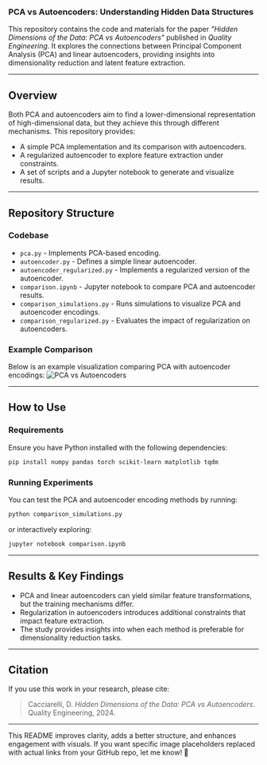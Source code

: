 ### **PCA vs Autoencoders: Understanding Hidden Data Structures**
This repository contains the code and materials for the paper *"Hidden Dimensions of the Data: PCA vs Autoencoders"* published in *Quality Engineering*. It explores the connections between Principal Component Analysis (PCA) and linear autoencoders, providing insights into dimensionality reduction and latent feature extraction.

---

## **Overview**
Both PCA and autoencoders aim to find a lower-dimensional representation of high-dimensional data, but they achieve this through different mechanisms. This repository provides:
- A simple PCA implementation and its comparison with autoencoders.
- A regularized autoencoder to explore feature extraction under constraints.
- A set of scripts and a Jupyter notebook to generate and visualize results.

---

## **Repository Structure**
### **Codebase**
- `pca.py` - Implements PCA-based encoding.
- `autoencoder.py` - Defines a simple linear autoencoder.
- `autoencoder_regularized.py` - Implements a regularized version of the autoencoder.
- `comparison.ipynb` - Jupyter notebook to compare PCA and autoencoder results.
- `comparison_simulations.py` - Runs simulations to visualize PCA and autoencoder encodings.
- `comparison_regularized.py` - Evaluates the impact of regularization on autoencoders.

### **Example Comparison**
Below is an example visualization comparing PCA with autoencoder encodings:
![PCA vs Autoencoders](https://github.com/dcacciarelli/pca-vs-autoencoders/assets/83544651/5df873d1-9c1d-4ebc-a431-4fcc2afae0a1)

---

## **How to Use**
### **Requirements**
Ensure you have Python installed with the following dependencies:
```bash
pip install numpy pandas torch scikit-learn matplotlib tqdm
```

### **Running Experiments**
You can test the PCA and autoencoder encoding methods by running:
```bash
python comparison_simulations.py
```
or interactively exploring:
```bash
jupyter notebook comparison.ipynb
```

---

## **Results & Key Findings**
- PCA and linear autoencoders can yield similar feature transformations, but the training mechanisms differ.
- Regularization in autoencoders introduces additional constraints that impact feature extraction.
- The study provides insights into when each method is preferable for dimensionality reduction tasks.

---

## **Citation**
If you use this work in your research, please cite:
> Cacciarelli, D. *Hidden Dimensions of the Data: PCA vs Autoencoders*. Quality Engineering, 2024.

---

This README improves clarity, adds a better structure, and enhances engagement with visuals. If you want specific image placeholders replaced with actual links from your GitHub repo, let me know! 🚀

